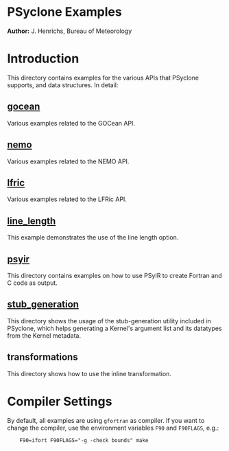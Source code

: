 # PSyclone Examples

**Author:** J. Henrichs, Bureau of Meteorology

# Introduction

This directory contains examples for the various APIs that PSyclone
supports, and data structures. In detail:

## [gocean](./gocean)
Various examples related to the GOCean API.

## [nemo](./nemo)
Various examples related to the NEMO API.

## [lfric](./lfric)
Various examples related to the LFRic API.

## [line_length](./line_length)
This example demonstrates the use of the line length option.

## [psyir](./psyir)
This directory contains examples on how to use PSyIR to create
Fortran and C code as output.

## [stub_generation](./stub_generation)
This directory shows the usage of the stub-generation utility
included in PSyclone, which helps generating a Kernel's argument
list and its datatypes from the Kernel metadata.

## transformations
This directory shows how to use the inline transformation.

# Compiler Settings
By default, all examples are using ``gfortran`` as compiler.
If you want to change the compiler, use the environment
variables ``F90`` and ``F90FLAGS``, e.g.:

```shell
    F90=ifort F90FLAGS="-g -check bounds" make
```
